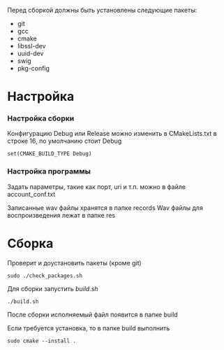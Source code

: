 Перед сборкой должны быть установлены следующие пакеты:

* git
* gcc
* cmake
* libssl-dev
* uuid-dev
* swig
* pkg-config

# Настройка
### Настройка сборки

Конфигурацию Debug или Release можно изменить в CMakeLists.txt в строке 16, по умолчанию стоит Debug
```
set(CMAKE_BUILD_TYPE Debug)
```

### Настройка программы
Задать параметры, такие как порт, uri и т.п. можно в файле account_conf.txt

Записанные wav файлы хранятся в папке records
Wav файлы для воспроизведения лежат в папке res

# Сборка

Проверит и доустановить пакеты (кроме git)
```
sudo ./check_packages.sh
```

Для сборки запустить _build.sh_
```
./build.sh
```

После сборки исполняемый файл появится в папке build

Если требуется установка, то в папке build выполнить
```
sudo cmake --install .
```